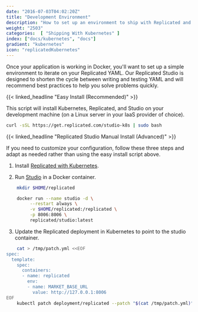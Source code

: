 ```yaml
---
date: "2016-07-03T04:02:20Z"
title: "Development Environment"
description: "How to set up an environment to ship with Replicated and Kubernetes"
weight: "2503"
categories:  [ "Shipping With Kubernetes" ]
index: ["docs/kubernetes", "docs"]
gradient: "kubernetes"
icon: "replicatedKubernetes"
---
```


Once your application is working in Docker, you'll want to set up a simple environment to iterate on your Replicated YAML. Our Replicated Studio is designed to shorten the cycle between writing and testing YAML and will recommend best practices to help you solve problems quickly.

{{< linked_headline "Easy Install (Recommended)" >}}

This script will install Kubernetes, Replicated, and Studio on your development machine (on a Linux server in your IaaS provider of choice).

```bash
curl -sSL https://get.replicated.com/studio-k8s | sudo bash
```

{{< linked_headline "Replicated Studio Manual Install (Advanced)" >}}

If you need to customize your configuration, follow these three steps and adapt as needed rather than using the easy install script above.

1. Install [Replicated with Kubernetes](https://help.replicated.com/docs/kubernetes/customer-installations/installing/).

2. Run [Studio](https://github.com/replicatedhq/studio) in a Docker container.
```bash
    mkdir $HOME/replicated

    docker run --name studio -d \
         --restart always \
         -v $HOME/replicated:/replicated \
         -p 8006:8006 \
         replicated/studio:latest
```
3. Update the Replicated deployment in Kubernetes to point to the studio container.

```bash
    cat > /tmp/patch.yml <<EOF
spec:
  template:
    spec:
      containers:
      - name: replicated
        env:
        - name: MARKET_BASE_URL
          value: http://127.0.0.1:8006
EOF
    kubectl patch deployment/replicated --patch "$(cat /tmp/patch.yml)"
```
